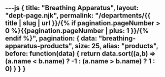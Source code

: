 ---js
{
title: "Breathing Apparatus",
layout: "dept-page.njk",
permalink: "/departments/{{ title | slug | url }}/{% if pagination.pageNumber > 0 %}{{pagination.pageNumber | plus: 1 }}/{% endif %}",
pagination: {
  data: "breathing-apparatus-products",
  size: 25,
  alias: "products",
  before: function(data) { 
    return data.sort((a,b) => (a.name < b.name) ? -1 : (a.name > b.name) ? 1 : 0)
    }
  }
}
---


